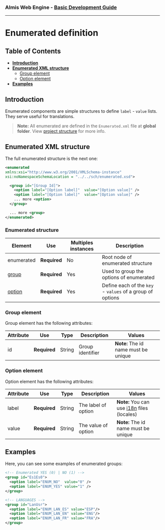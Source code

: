### Almis Web Engine - **[Basic Development Guide](basic-developer-guide.md)**

---

# **Enumerated definition**

## Table of Contents

* **[Introduction](#introduction)**
* **[Enumerated XML structure](#enumerated-xml-query)**
  * [Group element](#group-element)
  * [Option element](#option-element)
* **[Examples](#examples)**

## Introduction

Enumerated components are simple structures to define `label` - `value` lists. They serve useful for translations.

> **Note:** All enumerated are defined in the `Enumerated.xml` file at **global folder**. View [project structure](basic-developer-guide.md#global-folder)  for more info.

## Enumerated XML structure

The full enumerated structure is the next one:

```xml
<enumerated
xmlns:xsi="http://www.w3.org/2001/XMLSchema-instance"
xsi:noNamespaceSchemaLocation = "../../sch/enumerated.xsd">

  <group id="[Group Id]">
    <option label="[Option label]"  value="[Option value]" />
    <option label="[Option label]"  value="[Option value]" />
    ... more <option>
  </group>

  ... more <group>
</enumerated>
```

### Enumerated structure


| Element     | Use      | Multiples instances    | Description                                        |
| ----------- | ---------|------------------------|----------------------------------------------------|
| enumerated  | **Required** | No| Root node of enumerated structure |
| [group](#group-element) | **Required** | Yes | Used to group the options of enumerated |
| [option](#option-element) | **Required** | Yes | Define each of the `key` - `values` of a group of options |

### Group element

Group element has the following attributes:

| Attribute   | Use      | Type      |  Description                    |   Values                                           |
| ----------- | ---------|-----------|---------------------------------|----------------------------------------------------|
| id | **Required** | String | Group identifier                        | **Note:**  The id name must be unique              |

### Option element

Option element has the following attributes:

| Attribute   | Use      | Type      |  Description                    |   Values                                           |
| ----------- | ---------|-----------|---------------------------------|----------------------------------------------------|
| label | **Required** | String | The label of option              | **Note:** You can use [i18n](i18n-internationalization.md) files (locales)              |
| value | **Required** | String | The value of option| **Note:**  The id name must be unique              |


## Examples

Here, you can see some examples of enumerated groups:

```xml
<!-- Enumerated YES (0) | NO (1) -->
<group id="Es1Es0">
  <option label="ENUM_NO"  value="0" />
  <option label="ENUM_YES" value="1" />
</group>
```

```xml
<!-- LANGUAGES -->
<group id="LanUsr">
  <option label="ENUM_LAN_ES" value="ESP"/>
  <option label="ENUM_LAN_EN" value="ENG"/>
  <option label="ENUM_LAN_FR" value="FRA"/>
</group>
```

